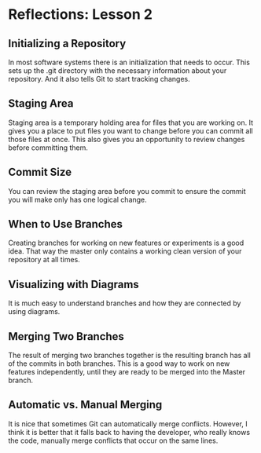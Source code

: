 # Reflections: Lesson 2

## Initializing a Repository

In most software systems there is an initialization that needs to occur. This sets up the .git directory with the necessary information about your repository. And it also tells Git to start tracking changes.

## Staging Area

Staging area is a temporary holding area for files that you are working on. It gives you a place to put files you want to change before you can commit all those files at once. This also gives you an opportunity to review changes before committing them.

## Commit Size

You can review the staging area before you commit to ensure the commit you will make only has one logical change.


## When to Use Branches

Creating branches for working on new features or experiments is a good idea. That way the master only contains a working clean version of your repository at all times.

## Visualizing with Diagrams

It is much easy to understand branches and how they are connected by using diagrams.

## Merging Two Branches

The result of merging two branches together is the resulting branch has all of the commits in both branches. This is a good way to work on new features independently, until they are ready to be merged into the Master branch.

## Automatic vs. Manual Merging

It is nice that sometimes Git can automatically merge conflicts. However, I think it is better that it falls back to having the developer, who really knows the code, manually merge conflicts that occur on the same lines.
